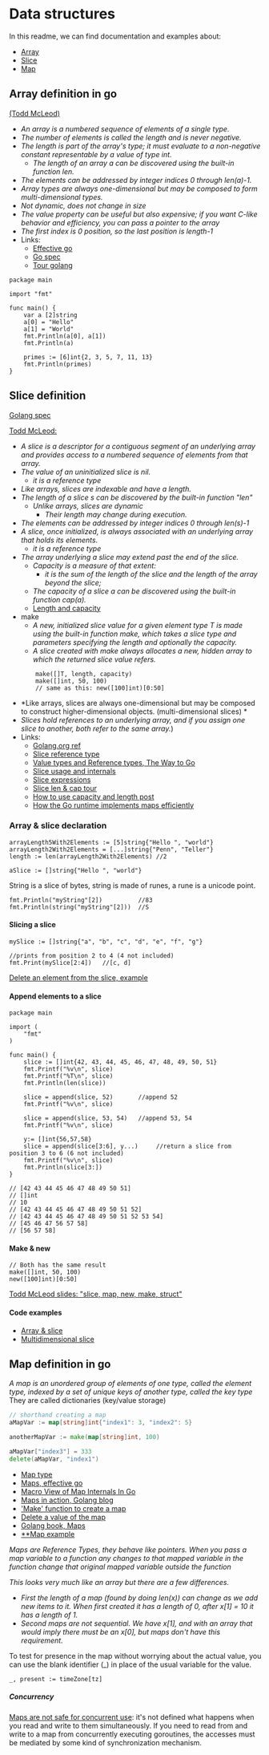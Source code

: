 # Data structures

In this readme, we can find documentation and examples about:
- [Array](#array-definition-in-go)
- [Slice](#slice-definition)
- [Map](#map-definition-in-go)

## **Array definition in go**
[(Todd McLeod)](https://docs.google.com/document/d/1nt5bYAAS5sTVF6tpLaFLDHQzo5BNkcr4b507fg3ZPwM/edit#)
- *An array is a numbered sequence of elements of a single type.*
- *The number of elements is called the length and is never negative.*
- *The length is part of the array's type; it must evaluate to a non-negative constant representable by a value of type int.*
    - *The length of an array a can be discovered using the built-in function len.*
- *The elements can be addressed by integer indices 0 through len(a)-1.*
- *Array types are always one-dimensional but may be composed to form multi-dimensional types.*
- *Not dynamic, does not change in size*
- *The value property can be useful but also expensive; if you want C-like behavior and efficiency, you can pass a pointer to the array*
- *The first index is 0 position, so the last position is length-1*
- Links:
    - [Effective go](https://golang.org/doc/effective_go.html#arrays)
    - [Go spec](https://golang.org/ref/spec#Array_types)
    - [Tour golang](https://tour.golang.org/moretypes/6)

```
package main

import "fmt"

func main() {
    var a [2]string
    a[0] = "Hello"
    a[1] = "World"
    fmt.Println(a[0], a[1])
    fmt.Println(a)

    primes := [6]int{2, 3, 5, 7, 11, 13}
    fmt.Println(primes)
}
```

## **Slice definition**  
[Golang spec](https://golang.org/ref/spec#Slice_types)  

[Todd McLeod:](https://docs.google.com/document/d/1nt5bYAAS5sTVF6tpLaFLDHQzo5BNkcr4b507fg3ZPwM/edit#)
- *A slice is a descriptor for a contiguous segment of an underlying array and provides access to a numbered sequence of elements from that array.*
- *The value of an uninitialized slice is nil.*
    - *it is a reference type*
- *Like arrays, slices are indexable and have a length.*
- *The length of a slice s can be discovered by the built-in function "len"*
    - *Unlike arrays, slices are dynamic*
        - *Their length may change during execution.*
- *The elements can be addressed by integer indices 0 through len(s)-1*
- *A slice, once initialized, is always associated with an underlying array that holds its elements.*
    - *it is a reference type*
- *The array underlying a slice may extend past the end of the slice.*
    - *Capacity is a measure of that extent:*
        - *it is the sum of the length of the slice and the length of the array beyond the slice;*
    - *The capacity of a slice a can be discovered using the built-in function cap(a).*
    - [Length and capacity](https://golang.org/ref/spec#Length_and_capacity)
- make
    - *A new, initialized slice value for a given element type T is made using the built-in function make, which takes a slice type and parameters specifying the length and optionally the capacity.*
    - *A slice created with make always allocates a new, hidden array to which the returned slice value refers.*
    ```
        make([]T, length, capacity)
        make([]int, 50, 100)            
        // same as this: new([100]int)[0:50]
    ```    
- *Like arrays, slices are always one-dimensional but may be composed to construct higher-dimensional objects. (multi-dimensional slices) *
- *Slices hold references to an underlying array, and if you assign one slice to another, both refer to the same array.*)
- Links:
    - [Golang.org ref](https://golang.org/ref/spec#Slice_types)
    - [Slice reference type](../src/01-fundamentals/slice_reference_type.go)
    - [Value types and Reference types, The Way to Go](https://tinyurl.com/yah9vxcs)
    - [Slice usage and internals](https://blog.golang.org/go-slices-usage-and-internals)
    - [Slice expressions](https://golang.org/ref/spec#Slice_expressions)      
    - [Slice len & cap tour](https://tour.golang.org/moretypes/11)
    - [How to use capacity and length post](https://www.calhoun.io/how-to-use-slice-capacity-and-length-in-go/)
    - [How the Go runtime implements maps efficiently](https://dave.cheney.net/2018/05/29/how-the-go-runtime-implements-maps-efficiently-without-generics)

### Array & slice declaration
```
arrayLength5With2Elements := [5]string{"Hello ", "world"}
arrayLength2With2Elements = [...]string{"Penn", "Teller"}
length := len(arrayLength2With2Elements) //2

aSlice := []string{"Hello ", "world"}
```

String is a slice of bytes, string is made of runes, a rune is a unicode point.
```
fmt.Println("myString"[2])          //83
fmt.Println(string("myString"[2]))  //S
```

#### Slicing a slice
```
mySlice := []string{"a", "b", "c", "d", "e", "f", "g"}

//prints from position 2 to 4 (4 not included)
fmt.Print(mySlice[2:4])   //[c, d]  
```
[Delete an element from the slice, example](https://play.golang.org/p/MFmGqFGwW9i)

#### Append elements to a slice

```
package main

import (
    "fmt"
)

func main() {
    slice := []int{42, 43, 44, 45, 46, 47, 48, 49, 50, 51}
    fmt.Printf("%v\n", slice)
    fmt.Printf("%T\n", slice)
    fmt.Println(len(slice))

    slice = append(slice, 52)       //append 52
    fmt.Printf("%v\n", slice)

    slice = append(slice, 53, 54)   //append 53, 54
    fmt.Printf("%v\n", slice)

    y:= []int{56,57,58}
    slice = append(slice[3:6], y...)     //return a slice from position 3 to 6 (6 not included)
    fmt.Printf("%v\n", slice)
    fmt.Println(slice[3:])     
}

// [42 43 44 45 46 47 48 49 50 51]
// []int
// 10
// [42 43 44 45 46 47 48 49 50 51 52]
// [42 43 44 45 46 47 48 49 50 51 52 53 54]
// [45 46 47 56 57 58]
// [56 57 58]
```

#### Make & new
```
// Both has the same result
make([]int, 50, 100)
new([100]int)[0:50]
```

[Todd McLeod slides: "slice, map, new, make, struct"](https://docs.google.com/presentation/d/1jot31JzJ7DiykCWpebfHz5_7s4JWZvklr-xmVWHHApU/edit#slide=id.gb91814ee3_0_17)    


#### Code examples
- [Array & slice](../src/07-data-structures/array_slice.go)  
- [Multidimensional slice](../src/07-data-structures/multi-dimensional-slice.go)  

## Map definition in go
*A map is an unordered group of elements of one type, called the element type, indexed by a set of unique keys of another type, called the key type*  
They are called dictionaries (key/value storage) 

```go 
// shorthand creating a map
aMapVar := map[string]int{"index1": 3, "index2": 5} 

anotherMapVar := make(map[string]int, 100)

aMapVar["index3"] = 333
delete(aMapVar, "index1")
``` 
- [Map type](https://golang.org/ref/spec#Map_types)
- [Maps, effective go](https://golang.org/doc/effective_go.html#maps)
- [Macro View of Map Internals In Go](https://www.ardanlabs.com/blog/2013/12/macro-view-of-map-internals-in-go.html)
- [Maps in action, Golang blog](https://blog.golang.org/go-maps-in-action)  
- ['Make' function to create a map](https://golang.org/ref/spec#Making_slices_maps_and_channels)
- [Delete a value of the map](https://golang.org/ref/spec#Deletion_of_map_elements)  
- [Golang book, Maps](https://www.golang-book.com/books/intro/6#section3)
- [**Map example](../src/07-data-structures/map.go)  

*Maps are Reference Types, they behave like pointers. When you pass a map variable to a function any changes to that mapped variable in the function change that original mapped variable outside the function*

*This looks very much like an array but there are a few differences.*
- *First the length of a map (found by doing len(x)) can change as we add new items to it. When first created it has a length of 0, after x[1] = 10 it has a length of 1.*
- *Second maps are not sequential. We have x[1], and with an array that would imply there must be an x[0], but maps don't have this requirement.*

To test for presence in the map without worrying about the actual value, you can use the blank identifier (_) in place of the usual variable for the value.

```
_, present := timeZone[tz]
```

##### Concurrency

[Maps are not safe for concurrent use](https://golang.org/doc/faq#atomic_maps): it's not defined what happens when you read and write to them simultaneously. 
If you need to read from and write to a map from concurrently executing goroutines, the accesses must be mediated by some kind of synchronization mechanism. 